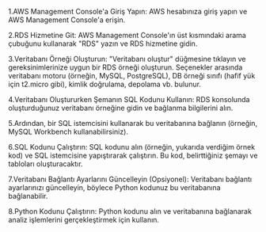 1.AWS Management Console'a Giriş Yapın: AWS hesabınıza giriş yapın ve AWS Management Console'a erişin.

2.RDS Hizmetine Git: AWS Management Console'ın üst kısmındaki arama çubuğunu kullanarak "RDS" yazın ve RDS hizmetine gidin.

3.Veritabanı Örneği Oluşturun: "Veritabanı oluştur" düğmesine tıklayın ve gereksinimlerinize uygun bir RDS örneği oluşturun. Seçenekler arasında veritabanı motoru (örneğin, MySQL, PostgreSQL), DB örneği sınıfı (hafif yük için t2.micro gibi), kimlik doğrulama, depolama vb. bulunur.

4.Veritabanı Oluştururken Şemanın SQL Kodunu Kullanın: RDS konsolunda oluşturduğunuz veritabanı örneğine gidin ve bağlanma bilgilerini alın.

5.Ardından, bir SQL istemcisini kullanarak bu veritabanına bağlanın (örneğin, MySQL Workbench kullanabilirsiniz).

6.SQL Kodunu Çalıştırın: SQL kodunu alın (örneğin, yukarıda verdiğim örnek kod) ve SQL istemcisine yapıştırarak çalıştırın. Bu kod, belirttiğiniz şemayı ve tabloları oluşturacaktır.

7.Veritabanı Bağlantı Ayarlarını Güncelleyin (Opsiyonel): Veritabanı bağlantı ayarlarınızı güncelleyin, böylece Python kodunuz bu veritabanına bağlanabilir.

8.Python Kodunu Çalıştırın: Python kodunu alın ve veritabanına bağlanarak analiz işlemlerini gerçekleştirmek için kullanın.